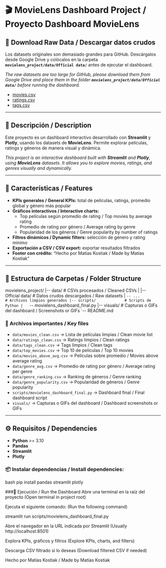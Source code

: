 # 🎬 MovieLens Dashboard Project / Proyecto Dashboard MovieLens

## 🔹 Download Raw Data / Descargar datos crudos
Los datasets originales son demasiado grandes para GitHub. Descárgalos desde Google Drive y colócalos en la carpeta **`movielens_project/data/Official data/`** antes de ejecutar el dashboard.

*The raw datasets are too large for GitHub, please download them from Google Drive and place them in the folder **`movielens_project/data/Official data/`** before running the dashboard.*

- [movies.csv](https://drive.google.com/file/d/1r96MN4fhuBXzDjhkdCwwZXU5CTIfZTLC/view?usp=drive_link)
- [ratings.csv](https://drive.google.com/file/d/1cOyA93dPn9S4AZX_rCfIogvRQHDGtpfU/view?usp=drive_link)
- [tags.csv](https://drive.google.com/file/d/1giG46q7Kpro7-cneuJOUUQbiKdurbhhE/view?usp=drive_link)

---

## 📖 Descripción / Description
Este proyecto es un dashboard interactivo desarrollado con **Streamlit** y **Plotly**, usando los datasets de **MovieLens**. Permite explorar películas, ratings y géneros de manera visual y dinámica.

*This project is an interactive dashboard built with **Streamlit** and **Plotly**, using **MovieLens** datasets. It allows you to explore movies, ratings, and genres visually and dynamically.*

---

## 🚀 Características / Features
- **KPIs generales / General KPIs:** total de películas, ratings, promedio global y género más popular
- **Gráficos interactivos / Interactive charts:**
  - Top películas según promedio de rating / Top movies by average rating
  - Promedio de rating por género / Average rating by genre
  - Popularidad de los géneros / Genre popularity by number of ratings
- **Filtros dinámicos / Dynamic filters:** selección de género y rating mínimo
- **Exportación a CSV / CSV export:** exportar resultados filtrados
- **Footer con crédito:** “Hecho por Matías Kostiak / Made by Matías Kostiak”

---

## 📂 Estructura de Carpetas / Folder Structure
movielens_project/
|-- data/                # CSVs procesados / Cleaned CSVs
|   |-- Official data/   # Datos crudos descargados / Raw datasets
|   `-- ...              # Archivos limpios generados
|-- scripts/             # Scripts de Python
|   `-- movielens_dashboard_final.py
|-- visuals/             # Capturas o GIFs del dashboard / Screenshots or GIFs
`-- README.md



### 🔑 Archivos importantes / Key files
- `data/movies_clean.csv` → Lista de películas limpias / Clean movie list
- `data/ratings_clean.csv` → Ratings limpios / Clean ratings
- `data/tags_clean.csv` → Tags limpios / Clean tags
- `data/top_movies.csv` → Top 10 de películas / Top 10 movies
- `data/movies_above_avg.csv` → Películas sobre promedio / Movies above average rating
- `data/genre_avg.csv` → Promedio de rating por género / Average rating per genre
- `data/genre_ranking.csv` → Ranking de géneros / Genre ranking
- `data/genre_popularity.csv` → Popularidad de géneros / Genre popularity
- `scripts/movielens_dashboard_final.py` → Dashboard final / Final dashboard script
- `visuals/` → Capturas o GIFs del dashboard / Dashboard screenshots or GIFs

---

## ⚙️ Requisitos / Dependencies
- **Python** >= 3.10
- **Pandas**
- **Streamlit**
- **Plotly**

### 📦 Instalar dependencias / Install dependencies:
bash
pip install pandas streamlit plotly

###🚀 Ejecución / Run the Dashboard
Abre una terminal en la raíz del proyecto
(Open terminal in project root)

Ejecuta el siguiente comando:
(Run the following command)

streamlit run scripts/movielens_dashboard_final.py

Abre el navegador en la URL indicada por Streamlit
(Usually http://localhost:8501)

Explora KPIs, gráficos y filtros
(Explore KPIs, charts, and filters)

Descarga CSV filtrado si lo deseas
(Download filtered CSV if needed)

Hecho por Matías Kostiak / Made by Matías Kostiak
